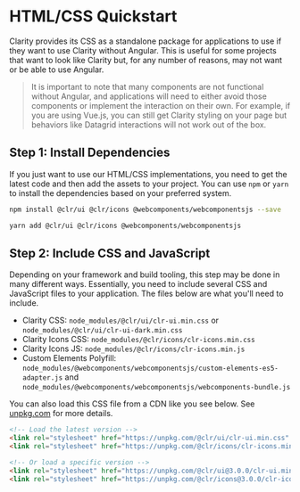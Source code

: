 # HTML/CSS Quickstart

Clarity provides its CSS as a standalone package for applications to use if they want to use Clarity without Angular. This is useful for some projects that want to look like Clarity but, for any number of reasons, may not want or be able to use Angular.

> It is important to note that many components are not functional without Angular, and applications will need to either avoid those components or implement the interaction on their own. For example, if you are using Vue.js, you can still get Clarity styling on your page but behaviors like Datagrid interactions will not work out of the box.

## Step 1: Install Dependencies

If you just want to use our HTML/CSS implementations, you need to get the latest code and then add the assets to your project. You can use `npm` or `yarn` to install the dependencies based on your preferred system.

```bash
npm install @clr/ui @clr/icons @webcomponents/webcomponentsjs --save
```

```bash
yarn add @clr/ui @clr/icons @webcomponents/webcomponentsjs
```

## Step 2: Include CSS and JavaScript

Depending on your framework and build tooling, this step may be done in many different ways. Essentially, you need to include several CSS and JavaScript files to your application. The files below are what you'll need to include.

- Clarity CSS: `node_modules/@clr/ui/clr-ui.min.css` or `node_modules/@clr/ui/clr-ui-dark.min.css`
- Clarity Icons CSS: `node_modules/@clr/icons/clr-icons.min.css`
- Clarity Icons JS: `node_modules/@clr/icons/clr-icons.min.js`
- Custom Elements Polyfill: `node_modules/@webcomponents/webcomponentsjs/custom-elements-es5-adapter.js` and `node_modules/@webcomponents/webcomponentsjs/webcomponents-bundle.js`

You can also load this CSS file from a CDN like you see below. See [unpkg.com](https://unpkg.com/#/) for more details.

```html
<!-- Load the latest version -->
<link rel="stylesheet" href="https://unpkg.com/@clr/ui/clr-ui.min.css" />
<link rel="stylesheet" href="https://unpkg.com/@clr/icons/clr-icons.min.css" />

<!-- Or load a specific version -->
<link rel="stylesheet" href="https://unpkg.com/@clr/ui@3.0.0/clr-ui.min.css" />
<link rel="stylesheet" href="https://unpkg.com/@clr/icons@3.0.0/clr-icons.min.css" />
```
